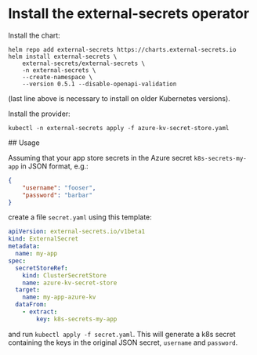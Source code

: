 # Install the external-secrets operator

Install the chart:

```console
helm repo add external-secrets https://charts.external-secrets.io
helm install external-secrets \
    external-secrets/external-secrets \
    -n external-secrets \
    --create-namespace \
    --version 0.5.1 --disable-openapi-validation
```

(last line above is necessary to install on older Kubernetes versions).

Install the provider:

```console
kubectl -n external-secrets apply -f azure-kv-secret-store.yaml
```

## Usage

Assuming that your app store secrets in the Azure secret `k8s-secrets-my-app` in JSON format, e.g.:

```json
{
    "username": "fooser",
    "password": "barbar"
}
```

create a file `secret.yaml` using this template:

```yaml
apiVersion: external-secrets.io/v1beta1
kind: ExternalSecret
metadata:
  name: my-app
spec:
  secretStoreRef:
    kind: ClusterSecretStore
    name: azure-kv-secret-store
  target:
    name: my-app-azure-kv
  dataFrom:
    - extract:
        key: k8s-secrets-my-app
```

and run `kubectl apply -f secret.yaml`. This will generate a k8s secret containing the keys in the original JSON secret, `username` and `password`.